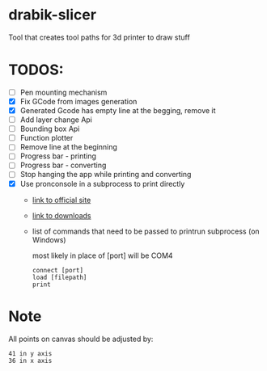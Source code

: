 # drabik-slicer
Tool that creates tool paths for 3d printer to draw stuff 

# TODOS:
- [ ] Pen mounting mechanism
- [X] Fix GCode from images generation 
- [x] Generated Gcode has empty line at the begging, remove it
- [ ] Add layer change Api
- [ ] Bounding box Api
- [ ] Function plotter
- [ ] Remove line at the beginning
- [ ] Progress bar - printing
- [ ] Progress bar - converting
- [ ] Stop hanging the app while printing and converting
- [X] Use pronconsole in a subprocess to print directly 
    - [link to official site](https://www.pronterface.com/)
    - [link to downloads](https://kliment.kapsi.fi/printrun/)
    - list of commands that need to be passed to printrun subprocess (on Windows)


        most likely in place of [port] will be COM4   
        ```
        connect [port]  
        load [filepath] 
        print
        ```

# Note
All points on canvas should be adjusted by:
    
    41 in y axis
    36 in x axis